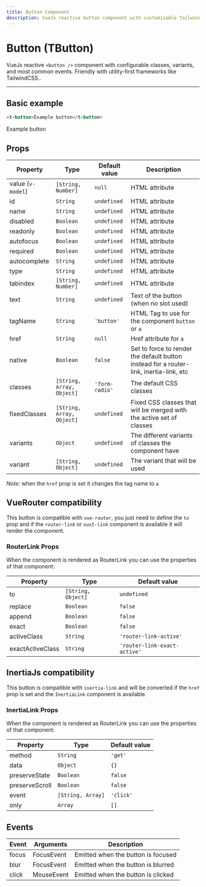 ```yaml
---
title: Button Component
description: VueJs reactive button component with customizable TailwindCSS or any CSS Framework classes.
---
```


# Button (TButton)

VueJs reactive `<button />` component with configurable classes, variants, and most common events. Friendly with utility-first frameworks like TailwindCSS..

<t-button-playground></t-button-playground>

<hr>

## Basic example

```html
<t-button>Example button</t-button>
```

<preview>
  <t-button>Example button</t-button>
</preview>


## Props


| Property          | Type                      | Default value  | Description                                                                            |
| ----------------- | ------------------------- | -------------- | -------------------------------------------------------------------------------------- |
| value (`v-model`) | `[String, Number]`        | `null`         | HTML attribute                                                                         |
| id                | `String`                  | `undefined`    | HTML attribute                                                                         |
| name              | `String`                  | `undefined`    | HTML attribute                                                                         |
| disabled          | `Boolean`                 | `undefined`    | HTML attribute                                                                         |
| readonly          | `Boolean`                 | `undefined`    | HTML attribute                                                                         |
| autofocus         | `Boolean`                 | `undefined`    | HTML attribute                                                                         |
| required          | `Boolean`                 | `undefined`    | HTML attribute                                                                         |
| autocomplete      | `String`                  | `undefined`    | HTML attribute                                                                         |
| type              | `String`                  | `undefined`    | HTML attribute                                                                         |
| tabindex          | `[String, Number]`        | `undefined`    | HTML attribute                                                                         |
| text              | `String`                  | `undefined`    | Text of the button (when no slot used)                                                 |
| tagName           | `String`                  | `'button'`     | HTML Tag to use for the component `button` or `a`                                      |
| href              | `String`                  | `null`         | Href attribute for `a`                                                                 |
| native            | `Boolean`                 | `false`        | Set to force to render the default button instead for a router-link, inertia-link, etc |
| classes           | `[String, Array, Object]` | `'form-radio'` | The default CSS classes                                                                |
| fixedClasses      | `[String, Array, Object]` | `undefined`    | Fixed CSS classes that will be merged with the active set of classes                   |
| variants          | `Object`                  | `undefined`    | The different variants of classes the component have                                   |
| variant           | `[String, Object]`        | `undefined`    | The variant that will be used                                                          |

    
*Note:* when the `href` prop is set it changes the tag name to `a`

## VueRouter compatibility

This button is compatible with `vue-router`, you just need to define the `to` prop and if the `router-link` or `nuxt-link` component is available it will render the component.

### RouterLink Props

When the component is rendered as RouterLink you can use the properties of that component:

| Property         | Type               | Default value                |
| ---------------- | ------------------ | ---------------------------- |
| to               | `[String, Object]` | `undefined`                  |
| replace          | `Boolean`          | `false`                      |
| append           | `Boolean`          | `false`                      |
| exact            | `Boolean`          | `false`                      |
| activeClass      | `String`           | `'router-link-active'`       |
| exactActiveClass | `String`           | `'router-link-exact-active'` |


## InertiaJs compatibility

This button is compatible with `inertia-link` and will be converted if the `href` prop is set and the `InertiaLink` component is available.

### InertiaLink Props

When the component is rendered as RouterLink you can use the properties of that component:

| Property       | Type              | Default value |
| -------------- | ----------------- | ------------- |
| method         | `String`          | `'get'`       |
| data           | `Object`          | `{}`          |
| preserveState  | `Boolean`         | `false`       |
| preserveScroll | `Boolean`         | `false`       |
| event          | `[String, Array]` | `'click'`     |
| only           | `Array`           | `[]`          |

## Events

| Event | Arguments  | Description                        |
| ----- | ---------- | ---------------------------------- |
| focus | FocusEvent | Emitted when the button is focused |
| blur  | FocusEvent | Emitted when the button is blurred |
| click | MouseEvent | Emitted when the button is clicked |
